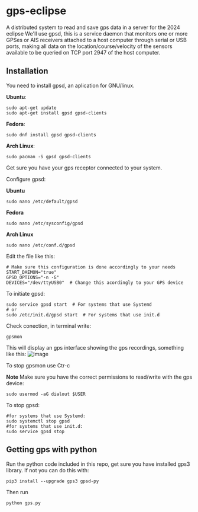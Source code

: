 # gps-eclipse
A distributed system to read and save gps data in a server for the 2024 eclipse
We'll use gpsd, this is a service daemon that monitors one or more GPSes or AIS receivers attached to a host computer through serial or USB ports, making all data on the location/course/velocity of the sensors available to be queried on TCP port 2947 of the host computer.

## Installation
You need to install gpsd, an aplication for GNU/linux. 

**Ubuntu**:
```
sudo apt-get update
sudo apt-get install gpsd gpsd-clients
```
**Fedora**:
```
sudo dnf install gpsd gpsd-clients
```
**Arch Linux**:
```
sudo pacman -S gpsd gpsd-clients
```
Get sure you have your gps receptor connected to your system.

Configure gpsd:

**Ubuntu**
```
sudo nano /etc/default/gpsd
```

**Fedora**
```
sudo nano /etc/sysconfig/gpsd
```

**Arch Linux**
```
sudo nano /etc/conf.d/gpsd

```


Edit the file like this:
```
# Make sure this configuration is done accordingly to your needs
START_DAEMON="true"
GPSD_OPTIONS="-n -G"
DEVICES="/dev/ttyUSB0"  # Change this acordingly to your GPS device
```
To initiate gpsd:
```
sudo service gpsd start  # For systems that use Systemd
# or
sudo /etc/init.d/gpsd start  # For systems that use init.d
```

Check conection, in terminal write:
```
gpsmon
```
This will display an gps interface showing the gps recordings, something like this:
![image](https://github.com/chanomon/gps-eclipse/assets/19211938/89797f05-85ee-467d-8380-d52327799141)

To stop gpsmon use Ctr-c

**Note**
Make sure you have the correct permissions to read/write with the gps device:
```
sudo usermod -aG dialout $USER
```
To stop gpsd:
```
#for systems that use Systemd:
sudo systemctl stop gpsd
#for systems that use init.d:
sudo service gpsd stop
```
## Getting gps with python
Run the python code included in this repo, get sure you have installed gps3 library.
If not you can do this with:
```
pip3 install --upgrade gps3 gpsd-py
```
Then run 
```
python gps.py
```
